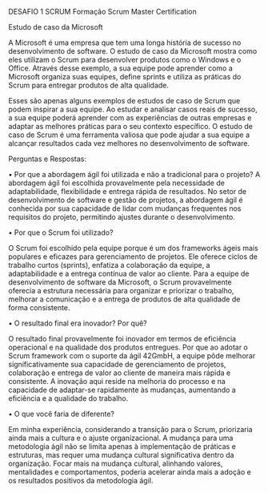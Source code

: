
DESAFIO 1 SCRUM  Formação Scrum Master Certification


Estudo de caso da Microsoft

A Microsoft é uma empresa que tem uma longa história de sucesso no desenvolvimento de software. O estudo de caso da Microsoft mostra como eles utilizam o Scrum para desenvolver produtos como o Windows e o Office. Através desse exemplo, a sua equipe pode aprender como a Microsoft organiza suas equipes, define sprints e utiliza as práticas do Scrum para entregar produtos de alta qualidade.

Esses são apenas alguns exemplos de estudos de caso de Scrum que podem inspirar a sua equipe. Ao estudar e analisar casos reais de sucesso, a sua equipe poderá aprender com as experiências de outras empresas e adaptar as melhores práticas para o seu contexto específico. O estudo de caso de Scrum é uma ferramenta valiosa que pode ajudar a sua equipe a alcançar resultados cada vez melhores no desenvolvimento de software.

Perguntas e Respostas:

•	Por que a abordagem ágil foi utilizada e não a tradicional para o projeto?
A abordagem ágil foi escolhida provavelmente pela necessidade de adaptabilidade, flexibilidade e entrega rápida de resultados. No setor de desenvolvimento de software e gestão de projetos, a abordagem ágil é conhecida por sua capacidade de lidar com mudanças frequentes nos requisitos do projeto, permitindo ajustes durante o desenvolvimento.

•	Por que o Scrum foi utilizado?

O Scrum foi escolhido pela equipe porque é um dos frameworks ágeis mais populares e eficazes para gerenciamento de projetos. Ele oferece ciclos de trabalho curtos (sprints), enfatiza a colaboração da equipe, a adaptabilidade e a entrega contínua de valor ao cliente. Para a equipe de desenvolvimento de software da Microsoft, o Scrum provavelmente oferecia a estrutura necessária para organizar e priorizar o trabalho, melhorar a comunicação e a entrega de produtos de alta qualidade de forma consistente.

•	O resultado final era inovador? Por quê?

O resultado final provavelmente foi inovador em termos de eficiência operacional e na qualidade dos produtos entregues. Por que ao adotar o Scrum framework com o suporte da ágil 42GmbH, a equipe pôde melhorar significativamente sua capacidade de gerenciamento de projetos, colaboração e entrega de valor ao cliente de maneira mais rápida e consistente. A inovação aqui reside na melhoria do processo e na capacidade de adaptar-se rapidamente às mudanças, aumentando a eficiência e a qualidade do trabalho.

•	O que você faria de diferente?

Em minha experiência, considerando a transição para o Scrum, priorizaria ainda mais a cultura e o ajuste organizacional. A mudança para uma metodologia ágil não se limita apenas à implementação de práticas e estruturas, mas requer uma mudança cultural significativa dentro da organização. Focar mais na mudança cultural, alinhando valores, mentalidades e comportamentos, poderia acelerar ainda mais a adoção e os resultados positivos da metodologia ágil.

